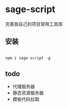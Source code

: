 # sage-script

完善我自己的项目常用工具库

## 安装

```js

npm i sage-script -g

```

## todo

* 代理服务器
* 静态资源服务器
* 模板代码拉取